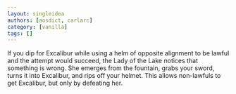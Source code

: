 ```yaml
---
layout: singleidea
authors: [aosdict, carlarc]
category: [vanilla]
tags: []
---
```

If you dip for Excalibur while using a helm of opposite alignment to be lawful and the attempt would succeed, the Lady of the Lake notices that something is wrong. She emerges from the fountain, grabs your sword, turns it into Excalibur, and rips off your helmet. This allows non-lawfuls to get Excalibur, but only by defeating her.
